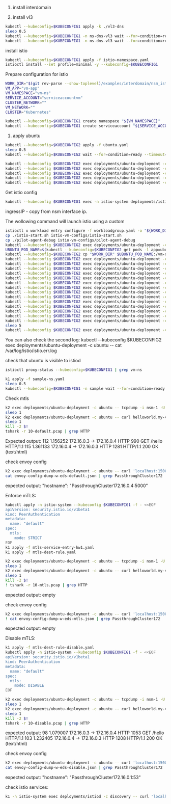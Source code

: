 1. install interdomain

2. install vl3
```bash
kubectl --kubeconfig=$KUBECONFIG1 apply -k ./vl3-dns
sleep 0.5
kubectl --kubeconfig=$KUBECONFIG1 -n ns-dns-vl3 wait --for=condition=ready --timeout=1m pod -l app=nse-vl3-vpp
kubectl --kubeconfig=$KUBECONFIG1 -n ns-dns-vl3 wait --for=condition=ready --timeout=1m pod -l app=vl3-ipam
```

install istio
```bash
kubectl --kubeconfig=$KUBECONFIG1 apply -f istio-namespace.yaml
istioctl install --set profile=minimal -y --kubeconfig=$KUBECONFIG1
```

Prepare configuration for istio
```bash
WORK_DIR="$(git rev-parse --show-toplevel)/examples/interdomain/nsm_istio_vl3/mtls-check/with-nsm/istio-vm-configs"
VM_APP="vm-app"
VM_NAMESPACE="vm-ns"
SERVICE_ACCOUNT="serviceaccountvm"
CLUSTER_NETWORK=""
VM_NETWORK=""
CLUSTER="Kubernetes"
```

```bash
kubectl --kubeconfig=$KUBECONFIG1 create namespace "${VM_NAMESPACE}"
kubectl --kubeconfig=$KUBECONFIG1 create serviceaccount "${SERVICE_ACCOUNT}" -n "${VM_NAMESPACE}"
```

1. apply ubuntu
```bash
kubectl --kubeconfig=$KUBECONFIG2 apply -f ubuntu.yaml
sleep 0.5
kubectl --kubeconfig=$KUBECONFIG2 wait --for=condition=ready --timeout=2m pod -l app=ubuntu
```

```bash
kubectl --kubeconfig $KUBECONFIG2 exec deployments/ubuntu-deployment -c ubuntu -- apt update
kubectl --kubeconfig $KUBECONFIG2 exec deployments/ubuntu-deployment -c ubuntu -- apt install --yes curl iproute2 iptables nano dnsutils inetutils-ping systemctl sudo tcpdump netcat wget git
kubectl --kubeconfig $KUBECONFIG2 exec deployments/ubuntu-deployment -c ubuntu -- sudo curl -LO https://storage.googleapis.com/istio-release/releases/1.16.0/deb/istio-sidecar.deb
kubectl --kubeconfig $KUBECONFIG2 exec deployments/ubuntu-deployment -c ubuntu -- sudo dpkg -i istio-sidecar.deb
kubectl --kubeconfig $KUBECONFIG2 exec deployments/ubuntu-deployment -c ubuntu -- wget -L "https://go.dev/dl/go1.19.4.linux-amd64.tar.gz"
```

Get istio config
```bash
kubectl --kubeconfig $KUBECONFIG1 exec -n istio-system deployments/istiod -c cmd-nsc -- ip a
```
ingressIP - copy from nsm interface ip.

The wollowing command will launch istio using a custom 
```bash
istioctl x workload entry configure -f workloadgroup.yaml -o "${WORK_DIR}" --clusterID "${CLUSTER}" --kubeconfig=$KUBECONFIG1 --ingressIP=172.16.0.2
cp ./istio-start.sh istio-vm-configs/istio-start.sh
cp ./pilot-agent-debug istio-vm-configs/pilot-agent-debug
kubectl --kubeconfig $KUBECONFIG2 exec deployments/ubuntu-deployment -c ubuntu -- rm -rf /vm-dir
UBUNTU_POD_NAME=$(kubectl --kubeconfig=$KUBECONFIG2 get pods -l app=ubuntu -n default --template '{{range .items}}{{.metadata.name}}{{"\n"}}{{end}}')
kubectl --kubeconfig=$KUBECONFIG2 cp "$WORK_DIR" $UBUNTU_POD_NAME:/vm-dir -c ubuntu
kubectl --kubeconfig $KUBECONFIG2 exec deployments/ubuntu-deployment -c ubuntu -- sudo mkdir -p /etc/certs
kubectl --kubeconfig $KUBECONFIG2 exec deployments/ubuntu-deployment -c ubuntu -- sudo cp /vm-dir/root-cert.pem /etc/certs/root-cert.pem
kubectl --kubeconfig $KUBECONFIG2 exec deployments/ubuntu-deployment -c ubuntu -- sudo mkdir -p /var/run/secrets/tokens
kubectl --kubeconfig $KUBECONFIG2 exec deployments/ubuntu-deployment -c ubuntu -- sudo cp /vm-dir/istio-token /var/run/secrets/tokens/istio-token
kubectl --kubeconfig $KUBECONFIG2 exec deployments/ubuntu-deployment -c ubuntu -- sudo cp /vm-dir/cluster.env /var/lib/istio/envoy/cluster.env
kubectl --kubeconfig $KUBECONFIG2 exec deployments/ubuntu-deployment -c ubuntu -- sh -c "echo \"ISTIO_AGENT_FLAGS=\\\"--log_output_level=all:debug --proxyLogLevel=trace\\\"\" >> /var/lib/istio/envoy/cluster.env"
kubectl --kubeconfig $KUBECONFIG2 exec deployments/ubuntu-deployment -c ubuntu -- sudo cp /vm-dir/mesh.yaml /etc/istio/config/mesh
kubectl --kubeconfig $KUBECONFIG2 exec deployments/ubuntu-deployment -c ubuntu -- sudo sh -c 'cat /vm-dir/hosts >> /etc/hosts'
kubectl --kubeconfig $KUBECONFIG2 exec deployments/ubuntu-deployment -c ubuntu -- sudo sh -c 'echo "172.16.0.4 helloworld.sample.svc" >> /etc/hosts'
kubectl --kubeconfig $KUBECONFIG2 exec deployments/ubuntu-deployment -c ubuntu -- sudo mkdir -p /etc/istio/proxy
kubectl --kubeconfig $KUBECONFIG2 exec deployments/ubuntu-deployment -c ubuntu -- sudo chown -R istio-proxy /var/lib/istio /etc/certs /etc/istio/proxy /etc/istio/config /var/run/secrets /etc/certs/root-cert.pem
kubectl --kubeconfig $KUBECONFIG2 exec deployments/ubuntu-deployment -c ubuntu -- rm -f /var/log/istio/istio.log
kubectl --kubeconfig $KUBECONFIG2 exec deployments/ubuntu-deployment -c ubuntu -- rm -f /var/log/istio/istio.err.log
kubectl --kubeconfig $KUBECONFIG2 exec deployments/ubuntu-deployment -c ubuntu -- sudo systemctl start istio
sleep 5
kubectl --kubeconfig $KUBECONFIG2 exec deployments/ubuntu-deployment -c ubuntu -- cat /var/log/istio/istio.log
```

You can also check the second log:
kubectl --kubeconfig $KUBECONFIG2 exec deployments/ubuntu-deployment -c ubuntu -- cat /var/log/istio/istio.err.log

check that ubuntu is visible to istiod
```bash
istioctl proxy-status --kubeconfig=$KUBECONFIG1 | grep vm-ns
```

```bash
k1 apply -f sample-ns.yaml
sleep 0.5
kubectl --kubeconfig=$KUBECONFIG1 -n sample wait --for=condition=ready --timeout=2m pod -l app=helloworld
```

Check mtls
```bash
k2 exec deployments/ubuntu-deployment -c ubuntu -- tcpdump -i nsm-1 -U -w - >10-default.pcap &
sleep 1
k2 exec deployments/ubuntu-deployment -c ubuntu -- curl helloworld.my-vl3-network:5000/hello -s
sleep 1
kill -2 $!
tshark -r 10-default.pcap | grep HTTP
```
Expected output:
  112   1.156252   172.16.0.3 → 172.16.0.4   HTTP 990 GET /hello HTTP/1.1 
  115   1.361133   172.16.0.4 → 172.16.0.3   HTTP 1281 HTTP/1.1 200 OK  (text/html)


check envoy config
```bash
k2 exec deployments/ubuntu-deployment -c ubuntu -- curl 'localhost:15000/config_dump?include_eds' >envoy-config-dump-w-eds-default.json
cat envoy-config-dump-w-eds-default.json | grep PassthroughCluster172
```
expected output:
           "hostname": "PassthroughCluster172.16.0.4:5000"

Enforce mTLS:
```bash
kubectl apply -n istio-system --kubeconfig $KUBECONFIG1 -f - <<EOF
apiVersion: security.istio.io/v1beta1
kind: PeerAuthentication
metadata:
  name: "default"
spec:
  mtls:
    mode: STRICT
EOF
k1 apply -f mtls-service-entry-hw1.yaml
k1 apply -f mtls-dest-rule.yaml
```

```bash
k2 exec deployments/ubuntu-deployment -c ubuntu -- tcpdump -i nsm-1 -U -w - >10-mtls.pcap &
sleep 1
k2 exec deployments/ubuntu-deployment -c ubuntu -- curl helloworld.my-vl3-network:5000/hello -s
sleep 1
kill -2 $!
! tshark -r 10-mtls.pcap | grep HTTP
```
expected output: empty

check envoy config
```bash
k2 exec deployments/ubuntu-deployment -c ubuntu -- curl 'localhost:15000/config_dump?include_eds' >envoy-config-dump-w-eds-mtls.json
! cat envoy-config-dump-w-eds-mtls.json | grep PassthroughCluster172
```
expected output: empty

Disable mTLS:
```bash
k1 apply -f mtls-dest-rule-disable.yaml
kubectl apply -n istio-system --kubeconfig $KUBECONFIG1 -f - <<EOF
apiVersion: security.istio.io/v1beta1
kind: PeerAuthentication
metadata:
  name: "default"
spec:
  mtls:
    mode: DISABLE
EOF
```

```bash
k2 exec deployments/ubuntu-deployment -c ubuntu -- tcpdump -i nsm-1 -U -w - >10-disable.pcap &
sleep 1
k2 exec deployments/ubuntu-deployment -c ubuntu -- curl helloworld.my-vl3-network:5000/hello -s
sleep 1
kill -2 $!
tshark -r 10-disable.pcap | grep HTTP
```
expected output:
   98   1.079007   172.16.0.3 → 172.16.0.4   HTTP 1053 GET /hello HTTP/1.1 
  103   1.232405   172.16.0.4 → 172.16.0.3   HTTP 1208 HTTP/1.1 200 OK  (text/html)

check envoy config
```bash
k2 exec deployments/ubuntu-deployment -c ubuntu -- curl 'localhost:15000/config_dump?include_eds' >envoy-config-dump-w-eds-disable.json
cat envoy-config-dump-w-eds-disable.json | grep PassthroughCluster172
```
expected output:
           "hostname": "PassthroughCluster172.16.0.1:53"

check istio services:
```bash
k1 -n istio-system exec deployments/istiod -c discovery -- curl 'localhost:8080/debug/registryz' >registryz.json
```

